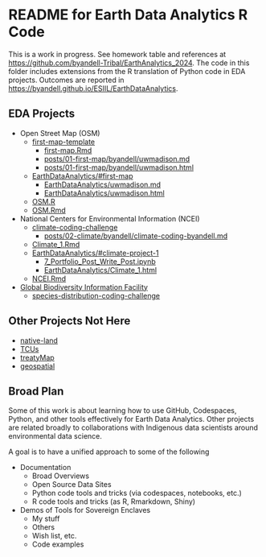 # README for Earth Data Analytics R Code

This is a work in progress.
See homework table and references at
<https://github.com/byandell-Tribal/EarthAnalytics_2024>.
The code in this folder includes extensions from the R translation
of Python code in EDA projects.
Outcomes are reported in
<https://byandell.github.io/ESIIL/EarthDataAnalytics>.

## EDA Projects

- Open Street Map (OSM)
  - [first-map-template](https://github.com/byandell-Tribal/first-map-template/)
    - [first-map.Rmd](https://github.com/byandell-Tribal/first-map-template/blob/main/first-map.Rmd)
    - [posts/01-first-map/byandell/uwmadison.md](https://github.com/earthlab-education/Earth-Analytics-AY24/blob/byandell-contrib/posts/01-first-map/byandell/uwmadison.md)
    - [posts/01-first-map/byandell/uwmadison.html](https://github.com/earthlab-education/Earth-Analytics-AY24/blob/byandell-contrib/posts/01-first-map/byandell/uwmadison.html)
  - [EarthDataAnalytics/#first-map](https://byandell.github.io/ESIIL/EarthDataAnalytics/#first-map)
    - [EarthDataAnalytics/uwmadison.md](https://github.com/byandell/ESIIL/blob/main/docs/EarthDataAnalytics/uwmadison.md)
    - [EarthDataAnalytics/uwmadison.html](https://github.com/byandell/ESIIL/blob/main/docs/EarthDataAnalytics/uwmadison.html)
  - [OSM.R](https://github.com/byandell-Tribal/EarthAnalytics_2024/blob/main/R/OSM.R)
  - [OSM.Rmd](https://github.com/byandell-Tribal/EarthAnalytics_2024/blob/main/R/OSM.Rmd)
- National Centers for Environmental Information (NCEI)
  - [climate-coding-challenge](https://github.com/earthlab-education/climate-coding-challenge-byandell)
    - [posts/02-climate/byandell/climate-coding-byandell.md](https://github.com/earthlab-education/Earth-Analytics-AY24/blob/byandell-contrib/posts/02-climate/byandell/climate-coding-byandell.md)
  - [Climate_1.Rmd](https://github.com/earthlab-education/climate-coding-challenge-byandell/blob/main/Climate_1.Rmd)
  - [EarthDataAnalytics/#climate-project-1](https://byandell.github.io/ESIIL/EarthDataAnalytics/#climate-project-1)
    - [7_Portfolio_Post_Write_Post.ipynb](https://github.com/earthlab-education/climate-coding-challenge-byandell/blob/main/7_Portfolio_Post_Write_Post.ipynb)
    - [EarthDataAnalytics/Climate_1.html](https://github.com/byandell/ESIIL/blob/main/docs/EarthDataAnalytics/Climate_1.html)
  - [NCEI.Rmd](https://github.com/byandell-Tribal/EarthAnalytics_2024/blob/main/R/NCEI.R)
- [Global Biodiversity Information Facility](https://gbif.org)
  - [species-distribution-coding-challenge](https://github.com/earthlab-education/species-distribution-coding-challenge-byandell)
 

## Other Projects Not Here

- [native-land](https://github.com/byandell-Tribal/native-land)
- [TCUs](https://github.com/byandell-Tribal/TCUs)
- [treatyMap](https://github.com/byandell-Tribal/treatyMap)
- [geospatial](https://github.com/byandell/geospatial)

## Broad Plan

Some of this work is about learning how to use GitHub, Codespaces, Python,
and other tools effectively for Earth Data Analytics.
Other projects are related broadly to collaborations with Indigenous
data scientists around environmental data science.

A goal is to have a unified approach to some of the following

- Documentation
  - Broad Overviews
  - Open Source Data Sites
  - Python code tools and tricks (via codespaces, notebooks, etc.)
  - R code tools and tricks (as R, Rmarkdown, Shiny)
- Demos of Tools for Sovereign Enclaves
  - My stuff
  - Others
  - Wish list, etc.
  - Code examples
